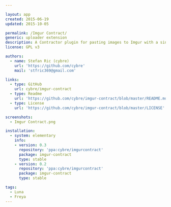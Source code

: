 ```yaml
---

layout: app
created: 2015-06-19
updated: 2015-10-05

permalink: /Imgur Contract/
generic: uploader extension
description: A Contractor plugin for pasting images to Imgur with a single click.
license: GPL v3

authors:
  - name: Stefan Ric (cybre)
    url: 'https://github.com/cybre'
    mail: 'stfric369@gmail.com'

links:
  - type: GitHub
    url: cybre/imgur-contract
  - type: Readme
    url: 'https://github.com/cybre/imgur-contract/blob/master/README.md'
  - type: License
    url: 'https://github.com/cybre/imgur-contract/blob/master/LICENSE'

screenshots:
  - Imgur Contract.png

installation:
  - system: elementary
    info:
    - version: 0.3
      repository: 'ppa:cybre/imgurcontract'
      package: imgur-contract
      type: stable
    - version: 0.2
      repository: 'ppa:cybre/imgurcontract'
      package: imgur-contract
      type: stable

tags:
  - Luna
  - Freya
---
```

